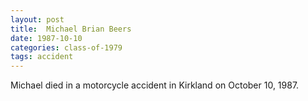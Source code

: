 ```yaml
---
layout: post
title:  Michael Brian Beers
date: 1987-10-10
categories: class-of-1979
tags: accident
---
```

Michael died in a motorcycle accident in Kirkland on October 10, 1987.
